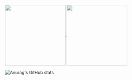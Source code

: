 <a href="https://github.com/anuraghazra/github-readme-stats">
  <img height=200 align="center" src="https://github-readme-stats.vercel.app/api?username=vitinxl15" />
</a>
<a href="https://github.com/anuraghazra/convoychat">
  <img height=200 align="center" src="https://github-readme-stats.vercel.app/api/top-langs?username=vitinxl15&layout=compact&langs_count=8&card_width=320" />
</a>

![Anurag's GitHub stats](https://github-readme-stats.vercel.app/api?username=vitinxl15&show_icons=true&theme=radical)
